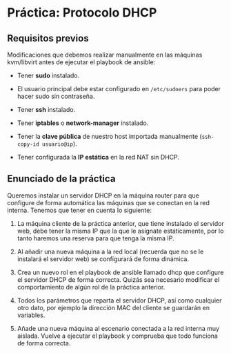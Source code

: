 # Práctica: Protocolo DHCP

## Requisitos previos 

 Modificaciones que debemos realizar manualmente en las máquinas kvm/libvirt antes de ejecutar el playbook de ansible:

- Tener **sudo** instalado.

- El usuario principal debe estar configurado en `/etc/sudoers` para poder hacer sudo sin contraseña.

- Tener **ssh** instalado.

- Tener **iptables** o **network-manager** instalado.

- Tener la **clave pública** de nuestro host importada manualmente (`ssh-copy-id usuario@ip`).

- Tener configurada la **IP estática** en la red NAT sin DHCP.

## Enunciado de la práctica

Queremos instalar un servidor DHCP en la máquina router para que configure de forma automática las máquinas que se conectan en la red interna. Tenemos que tener en cuenta lo siguiente:

1. La máquina cliente de la práctica anterior, que tiene instalado el servidor web, debe tener la misma IP que la que le asígnate estáticamente, por lo tanto haremos una reserva para que tenga la misma IP.

2. Al añadir una nueva máquina a la red local (recuerda que no se le instalará el servidor web) se configurará de forma dinámica.
    
3. Crea un nuevo rol en el playbook de ansible llamado dhcp que configure el servidor DHCP de forma correcta. Quizás sea necesario modificar el comportamiento de algún rol de la práctica anterior.
    
4. Todos los parámetros que reparta el servidor DHCP, así como cualquier otro dato, por ejemplo la dirección MAC del cliente se guardarán en variables.

5. Añade una nueva máquina al escenario conectada a la red interna muy aislada. Vuelve a ejecutar el playbook y comprueba que todo funciona de forma correcta.
